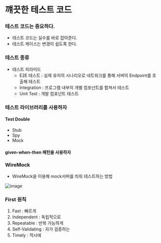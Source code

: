 # 꺠끗한 테스트 코드

### 테스트 코드는 중요하다.
+ 테스트 코드는 실수를 바로 잡아준다.
+ 테스트 케이스는 변경이 쉽도록 한다.

### 테스트 종류

+ 테스트 피라미드
  - E2E 테스트 : 실제 유저의 시나리오로 네트워크를 통해 서버의 Endpoint를 호출해 테스트
  - Integration : 프로그램 내부의 개별 컴포넌트를 합쳐서 테스트
  - Unit Test : 개발 컴포넌트 테스트

### 테스트 라이브러리를 사용하자
#### Test Double
+ Stub
+ Spy
+ Mock

#### given-when-then 패턴을 사용하자

### WireMock
+ WireMock을 이용해 mock서버를 띄워 테스트하는 방법

![image](https://user-images.githubusercontent.com/49984996/137727126-ef88af20-4364-431d-bca5-94f3bbd8bcdd.png)

### First 원칙
1. Fast : 빠르게
2. Independent : 독립적으로
3. Repeatable : 반복 가능하게
4. Self-Validating : 자가 검증하는
5. Timely : 적시에
